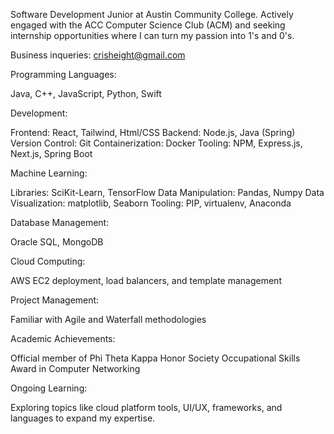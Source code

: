 Software Development Junior at Austin Community College. Actively engaged with the ACC Computer Science Club (ACM) and seeking internship opportunities where I can turn my passion into 1's and 0's.

Business inqueries: crisheight@gmail.com

Programming Languages:

Java, C++, JavaScript, Python, Swift

Development:

Frontend: React, Tailwind, Html/CSS 
Backend: Node.js, Java (Spring)
Version Control: Git 
Containerization: Docker
Tooling: NPM, Express.js, Next.js, Spring Boot

Machine Learning:

Libraries: SciKit-Learn, TensorFlow
Data Manipulation: Pandas, Numpy
Data Visualization: matplotlib, Seaborn
Tooling: PIP, virtualenv, Anaconda

Database Management: 

Oracle SQL, MongoDB

Cloud Computing: 

AWS EC2 deployment, load balancers, and template management

Project Management: 

Familiar with Agile and Waterfall methodologies

Academic Achievements:

Official member of Phi Theta Kappa Honor Society
Occupational Skills Award in Computer Networking

Ongoing Learning: 

Exploring topics like cloud platform tools, UI/UX, frameworks, and languages to expand my expertise.

<!---
Crisheight/Crisheight is a ✨ special ✨ repository because its `README.md` (this file) appears on your GitHub profile.
You can click the Preview link to take a look at your changes.
--->
